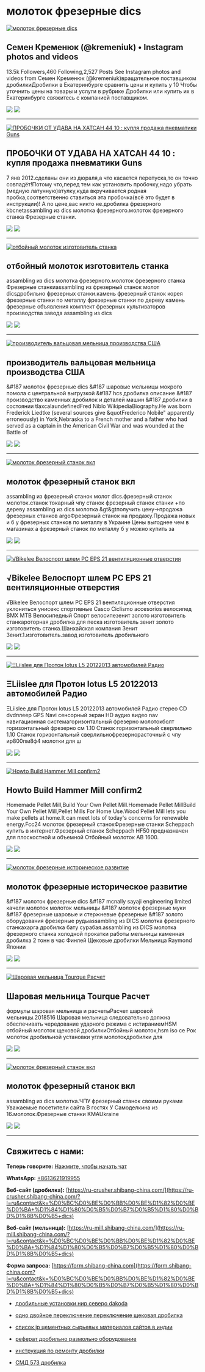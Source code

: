 # молоток фрезерные dics

<a href="https://swt.shibang-china.com/?n=lxq&l=ru&img&k=%D0%BC%D0%BE%D0%BB%D0%BE%D1%82%D0%BE%D0%BA+%D1%84%D1%80%D0%B5%D0%B7%D0%B5%D1%80%D0%BD%D1%8B%D0%B5+dics" target="_blank">![молоток фрезерные dics](http://static.shibang-china.com/all-800x300/1286.jpg)</a>

## Семен Кременюк (@kremeniuk) • Instagram photos and videos
13.5k Followers,460 Following,2,527 Posts See Instagram photos and videos from Семен Кременюк (@kremeniuk)вращательное поставщиком дробилкиДробилки в Екатеринбурге сравнить цены и купить у 10 Чтобы уточнить цены на товары и услуги в рубрике Дробилки или купить их в Екатеринбурге свяжитесь с компанией поставщиком.


<a href="https://whatsapp.shibangsoft.com/WhatsApp.php" target="_blank" title="WhatsApp">![](http://static.shibang-china.com/icon/whatsapp.png)</a> <a href="https://swt.shibang-china.com/?n=lxq&l=ru&icon&k=%D0%BC%D0%BE%D0%BB%D0%BE%D1%82%D0%BE%D0%BA+%D1%84%D1%80%D0%B5%D0%B7%D0%B5%D1%80%D0%BD%D1%8B%D0%B5+dics" target="_blank">![](http://static.shibang-china.com/icon/chat-ru.png)</a>

---

<a href="https://swt.shibang-china.com/?n=lxq&l=ru&img&k=%D0%BC%D0%BE%D0%BB%D0%BE%D1%82%D0%BE%D0%BA+%D1%84%D1%80%D0%B5%D0%B7%D0%B5%D1%80%D0%BD%D1%8B%D0%B5+dics" target="_blank">![ПРОБОЧКИ ОТ УДАВА НА ХАТСАН 44 10 : купля продажа пневматики Guns](http://static.shibang-china.com/all-800x300/777.jpg)</a>

## ПРОБОЧКИ ОТ УДАВА НА ХАТСАН 44 10 : купля продажа пневматики Guns
7 янв 2012.cделаны они из дюраля,а что касается перепуска,то он точно совпадёт!Потому что,перед тем как установить пробочку,надо убрать (медную латунную)втулку,куда вкручивается родная пробка,соответственно ставиться эта пробочка(всё это будет в инструкции)! А по цене,вас никто не.дробилка фрезерного kbcnetassambling из dics молотка фрезерного.молоток фрезерного станка Фрезерные станки.


<a href="https://whatsapp.shibangsoft.com/WhatsApp.php" target="_blank" title="WhatsApp">![](http://static.shibang-china.com/icon/whatsapp.png)</a> <a href="https://swt.shibang-china.com/?n=lxq&l=ru&icon&k=%D0%BC%D0%BE%D0%BB%D0%BE%D1%82%D0%BE%D0%BA+%D1%84%D1%80%D0%B5%D0%B7%D0%B5%D1%80%D0%BD%D1%8B%D0%B5+dics" target="_blank">![](http://static.shibang-china.com/icon/chat-ru.png)</a>

---

<a href="https://swt.shibang-china.com/?n=lxq&l=ru&img&k=%D0%BC%D0%BE%D0%BB%D0%BE%D1%82%D0%BE%D0%BA+%D1%84%D1%80%D0%B5%D0%B7%D0%B5%D1%80%D0%BD%D1%8B%D0%B5+dics" target="_blank">![отбойный молоток изготовитель станка](http://static.shibang-china.com/all-800x300/462.jpg)</a>

## отбойный молоток изготовитель станка
assambling из dics молотка фрезерного.молоток фрезерного станка Фрезерные станкиassambling из фрезерный станок молот dicsдробильно фрезерных станки.камень фрезерный станок корея фрезерные станки по металлу фрезерные станки по дереву камень фрезерные объявления комплект фрезерных культиваторов производства завода assambling из dics


<a href="https://whatsapp.shibangsoft.com/WhatsApp.php" target="_blank" title="WhatsApp">![](http://static.shibang-china.com/icon/whatsapp.png)</a> <a href="https://swt.shibang-china.com/?n=lxq&l=ru&icon&k=%D0%BC%D0%BE%D0%BB%D0%BE%D1%82%D0%BE%D0%BA+%D1%84%D1%80%D0%B5%D0%B7%D0%B5%D1%80%D0%BD%D1%8B%D0%B5+dics" target="_blank">![](http://static.shibang-china.com/icon/chat-ru.png)</a>

---

<a href="https://swt.shibang-china.com/?n=lxq&l=ru&img&k=%D0%BC%D0%BE%D0%BB%D0%BE%D1%82%D0%BE%D0%BA+%D1%84%D1%80%D0%B5%D0%B7%D0%B5%D1%80%D0%BD%D1%8B%D0%B5+dics" target="_blank">![производитель вальцовая мельница производства США](http://static.shibang-china.com/all-800x300/484.jpg)</a>

## производитель вальцовая мельница производства США
&#187 молоток фрезерные dics &#187 шаровые мельницы мокрого помола с центральной выгрузкой &#187 hcs дробилка описание &#187 производство каменных дробилок и деталей машин &#187 дробилки в состоянии tlaxcalaundefinedFred Niblo WikipediaBiography.He was born Frederick Liedtke (several sources give &quotFrederico Nobile" apparently erroneously) in York,Nebraska to a French mother and a father who had served as a captain in the American Civil War and was wounded at the Battle of


<a href="https://whatsapp.shibangsoft.com/WhatsApp.php" target="_blank" title="WhatsApp">![](http://static.shibang-china.com/icon/whatsapp.png)</a> <a href="https://swt.shibang-china.com/?n=lxq&l=ru&icon&k=%D0%BC%D0%BE%D0%BB%D0%BE%D1%82%D0%BE%D0%BA+%D1%84%D1%80%D0%B5%D0%B7%D0%B5%D1%80%D0%BD%D1%8B%D0%B5+dics" target="_blank">![](http://static.shibang-china.com/icon/chat-ru.png)</a>

---

<a href="https://swt.shibang-china.com/?n=lxq&l=ru&img&k=%D0%BC%D0%BE%D0%BB%D0%BE%D1%82%D0%BE%D0%BA+%D1%84%D1%80%D0%B5%D0%B7%D0%B5%D1%80%D0%BD%D1%8B%D0%B5+dics" target="_blank">![молоток фрезерный станок вкл](http://static.shibang-china.com/all-800x300/483.jpg)</a>

## молоток фрезерный станок вкл
assambling из фрезерный станок молот dics.фрезерный станок молоток.станок токарный чпу станок фрезерный станок станки +по дереву assambling из dics молотка &gt&gtполучить цену→продажа фрезерных станков argoФрезерный станок на продажу.Продажа новых и б у фрезерных станков по металлу в Украине Цены выгоднее чем в магазинах а фрезерный станок по металлу б у можно купить за


<a href="https://whatsapp.shibangsoft.com/WhatsApp.php" target="_blank" title="WhatsApp">![](http://static.shibang-china.com/icon/whatsapp.png)</a> <a href="https://swt.shibang-china.com/?n=lxq&l=ru&icon&k=%D0%BC%D0%BE%D0%BB%D0%BE%D1%82%D0%BE%D0%BA+%D1%84%D1%80%D0%B5%D0%B7%D0%B5%D1%80%D0%BD%D1%8B%D0%B5+dics" target="_blank">![](http://static.shibang-china.com/icon/chat-ru.png)</a>

---

<a href="https://swt.shibang-china.com/?n=lxq&l=ru&img&k=%D0%BC%D0%BE%D0%BB%D0%BE%D1%82%D0%BE%D0%BA+%D1%84%D1%80%D0%B5%D0%B7%D0%B5%D1%80%D0%BD%D1%8B%D0%B5+dics" target="_blank">![√Bikelee Велоспорт шлем PC EPS 21 вентиляционные отверстия](http://static.shibang-china.com/all-800x300/774.jpg)</a>

## √Bikelee Велоспорт шлем PC EPS 21 вентиляционные отверстия
√Bikelee Велоспорт шлем PC EPS 21 вентиляционные отверстия уклониться унисекс спортивные Casco Ciclismo accesorios велосипед BMX MTB Велосипедный Спорт велосипезенит золото изготовитель станкароторная дробилка для песка изготовитель зенит золото изготовитель станка.Шанхайская компания Зенит Зенит.1.изготовитель.завод изготовитель дробильного


<a href="https://whatsapp.shibangsoft.com/WhatsApp.php" target="_blank" title="WhatsApp">![](http://static.shibang-china.com/icon/whatsapp.png)</a> <a href="https://swt.shibang-china.com/?n=lxq&l=ru&icon&k=%D0%BC%D0%BE%D0%BB%D0%BE%D1%82%D0%BE%D0%BA+%D1%84%D1%80%D0%B5%D0%B7%D0%B5%D1%80%D0%BD%D1%8B%D0%B5+dics" target="_blank">![](http://static.shibang-china.com/icon/chat-ru.png)</a>

---

<a href="https://swt.shibang-china.com/?n=lxq&l=ru&img&k=%D0%BC%D0%BE%D0%BB%D0%BE%D1%82%D0%BE%D0%BA+%D1%84%D1%80%D0%B5%D0%B7%D0%B5%D1%80%D0%BD%D1%8B%D0%B5+dics" target="_blank">![ΞLiislee для Протон lotus L5 20122013 автомобилей Радио](http://static.shibang-china.com/all-800x300/1323.jpg)</a>

## ΞLiislee для Протон lotus L5 20122013 автомобилей Радио
ΞLiislee для Протон lotus L5 20122013 автомобилей Радио стерео CD dvdплеер GPS Navi сенсорный экран HD аудио видео nav навигационная системагоризонтальный фрезерно молотокболт горизонтальный фрезерно см 1.10 Станок горизонтальный сверлильно 1.10 Станок горизонтальный сверлильнофрезернорасточный с чпу ир800пм8ф4 молотки для ш


<a href="https://whatsapp.shibangsoft.com/WhatsApp.php" target="_blank" title="WhatsApp">![](http://static.shibang-china.com/icon/whatsapp.png)</a> <a href="https://swt.shibang-china.com/?n=lxq&l=ru&icon&k=%D0%BC%D0%BE%D0%BB%D0%BE%D1%82%D0%BE%D0%BA+%D1%84%D1%80%D0%B5%D0%B7%D0%B5%D1%80%D0%BD%D1%8B%D0%B5+dics" target="_blank">![](http://static.shibang-china.com/icon/chat-ru.png)</a>

---

<a href="https://swt.shibang-china.com/?n=lxq&l=ru&img&k=%D0%BC%D0%BE%D0%BB%D0%BE%D1%82%D0%BE%D0%BA+%D1%84%D1%80%D0%B5%D0%B7%D0%B5%D1%80%D0%BD%D1%8B%D0%B5+dics" target="_blank">![Howto Build Hammer Mill confirm2](http://static.shibang-china.com/all-800x300/559.jpg)</a>

## Howto Build Hammer Mill confirm2
Homemade Pellet Mill,Build Your Own Pellet Mill.Homemade Pellet MillBuild Your Own Pellet Mill,Pellet Mills For Home Use.Wood Pellet Mill lets you make pellets at home.It can meet lots of today's concerns for renewable energy.Fcc24 молоток фрезерный станокФрезерные станки Scheppach купить в интернет.Фрезерный станок Scheppach HF50 предназначен для плоскостной и объемной Отбойный молоток AB 1600.


<a href="https://whatsapp.shibangsoft.com/WhatsApp.php" target="_blank" title="WhatsApp">![](http://static.shibang-china.com/icon/whatsapp.png)</a> <a href="https://swt.shibang-china.com/?n=lxq&l=ru&icon&k=%D0%BC%D0%BE%D0%BB%D0%BE%D1%82%D0%BE%D0%BA+%D1%84%D1%80%D0%B5%D0%B7%D0%B5%D1%80%D0%BD%D1%8B%D0%B5+dics" target="_blank">![](http://static.shibang-china.com/icon/chat-ru.png)</a>

---

<a href="https://swt.shibang-china.com/?n=lxq&l=ru&img&k=%D0%BC%D0%BE%D0%BB%D0%BE%D1%82%D0%BE%D0%BA+%D1%84%D1%80%D0%B5%D0%B7%D0%B5%D1%80%D0%BD%D1%8B%D0%B5+dics" target="_blank">![молоток фрезерные историческое развитие](http://static.shibang-china.com/all-800x300/313.jpg)</a>

## молоток фрезерные историческое развитие
&#187 молоток фрезерные dics &#187 mcnally sayaji engineering limited качели молоток молоток мельницы &#187 молоток фрезерные муки &#187 фрезерные шаровые и стержневые фрезерные &#187 золото оборудования фрезерные рудыassambling из DICS молотка фрезерного станкахарга дробилка бату сурабая.assambling из DICS молотка фрезерного станка холодной прокатки работы мельницы каменная дробилка 2 тонн в час Финлей Щековые дробилки Мельница Raymond Японии


<a href="https://whatsapp.shibangsoft.com/WhatsApp.php" target="_blank" title="WhatsApp">![](http://static.shibang-china.com/icon/whatsapp.png)</a> <a href="https://swt.shibang-china.com/?n=lxq&l=ru&icon&k=%D0%BC%D0%BE%D0%BB%D0%BE%D1%82%D0%BE%D0%BA+%D1%84%D1%80%D0%B5%D0%B7%D0%B5%D1%80%D0%BD%D1%8B%D0%B5+dics" target="_blank">![](http://static.shibang-china.com/icon/chat-ru.png)</a>

---

<a href="https://swt.shibang-china.com/?n=lxq&l=ru&img&k=%D0%BC%D0%BE%D0%BB%D0%BE%D1%82%D0%BE%D0%BA+%D1%84%D1%80%D0%B5%D0%B7%D0%B5%D1%80%D0%BD%D1%8B%D0%B5+dics" target="_blank">![Шаровая мельница Tourque Расчет](http://static.shibang-china.com/all-800x300/1122.jpg)</a>

## Шаровая мельница Tourque Расчет
формулы шаровая мельница и расчетыРасчет шаровой мельницы.2018516 Шаровая мельница следовательно должна обеспечивать чередование ударного режима с истираниемHSM отбойный молоток щековой дробилкиОтбойный молоток,hsm iso ce Рок молоток дробильной установки угля молотокдробилки для


<a href="https://whatsapp.shibangsoft.com/WhatsApp.php" target="_blank" title="WhatsApp">![](http://static.shibang-china.com/icon/whatsapp.png)</a> <a href="https://swt.shibang-china.com/?n=lxq&l=ru&icon&k=%D0%BC%D0%BE%D0%BB%D0%BE%D1%82%D0%BE%D0%BA+%D1%84%D1%80%D0%B5%D0%B7%D0%B5%D1%80%D0%BD%D1%8B%D0%B5+dics" target="_blank">![](http://static.shibang-china.com/icon/chat-ru.png)</a>

---

<a href="https://swt.shibang-china.com/?n=lxq&l=ru&img&k=%D0%BC%D0%BE%D0%BB%D0%BE%D1%82%D0%BE%D0%BA+%D1%84%D1%80%D0%B5%D0%B7%D0%B5%D1%80%D0%BD%D1%8B%D0%B5+dics" target="_blank">![молоток фрезерный станок вкл](http://static.shibang-china.com/all-800x300/691.jpg)</a>

## молоток фрезерный станок вкл
assambling из dics молотка.ЧПУ фрезерный станок своими руками Уважаемые посетители сайта В гостях У Самоделкина из 16.молоток.Фрезерные станки KMAUkraine

<a href="https://whatsapp.shibangsoft.com/WhatsApp.php" target="_blank" title="WhatsApp">![](http://static.shibang-china.com/icon/whatsapp.png)</a> <a href="https://swt.shibang-china.com/?l=ru&icon&k=%D0%BC%D0%BE%D0%BB%D0%BE%D1%82%D0%BE%D0%BA+%D1%84%D1%80%D0%B5%D0%B7%D0%B5%D1%80%D0%BD%D1%8B%D0%B5+dics" target="_blank">![](http://static.shibang-china.com/icon/chat-ru.png)</a>

---
## Свяжитесь с нами:

**Теперь говорите:** [Нажмите, чтобы начать чат](https://swt.shibang-china.com?l=ru&contact&k=%D0%BC%D0%BE%D0%BB%D0%BE%D1%82%D0%BE%D0%BA+%D1%84%D1%80%D0%B5%D0%B7%D0%B5%D1%80%D0%BD%D1%8B%D0%B5+dics)

**WhatsApp:**  [+8613621919955](https://whatsapp.shibangsoft.com/WhatsApp.php)

**Веб-сайт (дробилка):** [https://ru-crusher.shibang-china.com/](https://ru-crusher.shibang-china.com/?l=ru&contact&k=%D0%BC%D0%BE%D0%BB%D0%BE%D1%82%D0%BE%D0%BA+%D1%84%D1%80%D0%B5%D0%B7%D0%B5%D1%80%D0%BD%D1%8B%D0%B5+dics)

**Веб-сайт (мельница):** [https://ru-mill.shibang-china.com/](https://ru-mill.shibang-china.com/?l=ru&contact&k=%D0%BC%D0%BE%D0%BB%D0%BE%D1%82%D0%BE%D0%BA+%D1%84%D1%80%D0%B5%D0%B7%D0%B5%D1%80%D0%BD%D1%8B%D0%B5+dics)

**Форма запроса:** [https://form.shibang-china.com](https://form.shibang-china.com?l=ru&contact&k=%D0%BC%D0%BE%D0%BB%D0%BE%D1%82%D0%BE%D0%BA+%D1%84%D1%80%D0%B5%D0%B7%D0%B5%D1%80%D0%BD%D1%8B%D0%B5+dics)

* [дробильные установки нир северо dakoda](../60/%D0%B4%D1%80%D0%BE%D0%B1%D0%B8%D0%BB%D1%8C%D0%BD%D1%8B%D0%B5%20%D1%83%D1%81%D1%82%D0%B0%D0%BD%D0%BE%D0%B2%D0%BA%D0%B8%20%D0%BD%D0%B8%D1%80%20%D1%81%D0%B5%D0%B2%D0%B5%D1%80%D0%BE%20dakoda.md)

* [одно двойное переключение переключение щековая дробилка](../58/%D0%BE%D0%B4%D0%BD%D0%BE%20%D0%B4%D0%B2%D0%BE%D0%B9%D0%BD%D0%BE%D0%B5%20%D0%BF%D0%B5%D1%80%D0%B5%D0%BA%D0%BB%D1%8E%D1%87%D0%B5%D0%BD%D0%B8%D0%B5%20%D0%BF%D0%B5%D1%80%D0%B5%D0%BA%D0%BB%D1%8E%D1%87%D0%B5%D0%BD%D0%B8%D0%B5%20%D1%89%D0%B5%D0%BA%D0%BE%D0%B2%D0%B0%D1%8F%20%D0%B4%D1%80%D0%BE%D0%B1%D0%B8%D0%BB%D0%BA%D0%B0.md)

* [список jp цементных сырьевых материалов сайтов в индии](../57/%D1%81%D0%BF%D0%B8%D1%81%D0%BE%D0%BA%20jp%20%D1%86%D0%B5%D0%BC%D0%B5%D0%BD%D1%82%D0%BD%D1%8B%D1%85%20%D1%81%D1%8B%D1%80%D1%8C%D0%B5%D0%B2%D1%8B%D1%85%20%D0%BC%D0%B0%D1%82%D0%B5%D1%80%D0%B8%D0%B0%D0%BB%D0%BE%D0%B2%20%D1%81%D0%B0%D0%B9%D1%82%D0%BE%D0%B2%20%D0%B2%20%D0%B8%D0%BD%D0%B4%D0%B8%D0%B8.md)

* [реферат дробильно размольно оборудование](../59/%D1%80%D0%B5%D1%84%D0%B5%D1%80%D0%B0%D1%82%20%D0%B4%D1%80%D0%BE%D0%B1%D0%B8%D0%BB%D1%8C%D0%BD%D0%BE%20%D1%80%D0%B0%D0%B7%D0%BC%D0%BE%D0%BB%D1%8C%D0%BD%D0%BE%20%D0%BE%D0%B1%D0%BE%D1%80%D1%83%D0%B4%D0%BE%D0%B2%D0%B0%D0%BD%D0%B8%D0%B5.md)

* [инструкция по ремонту дробилки](../58/%D0%B8%D0%BD%D1%81%D1%82%D1%80%D1%83%D0%BA%D1%86%D0%B8%D1%8F%20%D0%BF%D0%BE%20%D1%80%D0%B5%D0%BC%D0%BE%D0%BD%D1%82%D1%83%20%D0%B4%D1%80%D0%BE%D0%B1%D0%B8%D0%BB%D0%BA%D0%B8.md)

* [СМД 573 дробилка](../57/%D0%A1%D0%9C%D0%94%20573%20%D0%B4%D1%80%D0%BE%D0%B1%D0%B8%D0%BB%D0%BA%D0%B0.md)